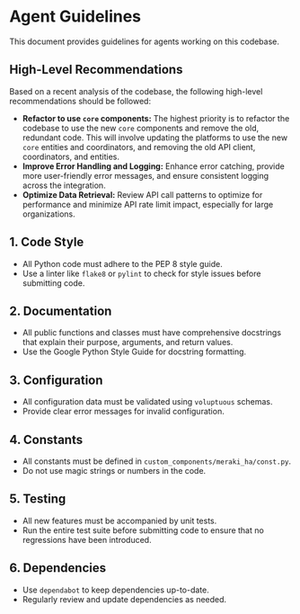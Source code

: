 # Agent Guidelines

This document provides guidelines for agents working on this codebase.

## High-Level Recommendations

Based on a recent analysis of the codebase, the following high-level recommendations should be followed:

*   **Refactor to use `core` components:** The highest priority is to refactor the codebase to use the new `core` components and remove the old, redundant code. This will involve updating the platforms to use the new `core` entities and coordinators, and removing the old API client, coordinators, and entities.
*   **Improve Error Handling and Logging:** Enhance error catching, provide more user-friendly error messages, and ensure consistent logging across the integration.
*   **Optimize Data Retrieval:** Review API call patterns to optimize for performance and minimize API rate limit impact, especially for large organizations.

## 1. Code Style

- All Python code must adhere to the PEP 8 style guide.
- Use a linter like `flake8` or `pylint` to check for style issues before submitting code.

## 2. Documentation

- All public functions and classes must have comprehensive docstrings that explain their purpose, arguments, and return values.
- Use the Google Python Style Guide for docstring formatting.

## 3. Configuration

- All configuration data must be validated using `voluptuous` schemas.
- Provide clear error messages for invalid configuration.

## 4. Constants

- All constants must be defined in `custom_components/meraki_ha/const.py`.
- Do not use magic strings or numbers in the code.

## 5. Testing

- All new features must be accompanied by unit tests.
- Run the entire test suite before submitting code to ensure that no regressions have been introduced.

## 6. Dependencies

- Use `dependabot` to keep dependencies up-to-date.
- Regularly review and update dependencies as needed.
